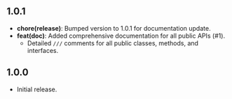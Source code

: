 ## 1.0.1
- **chore(release)**: Bumped version to 1.0.1 for documentation update.
- **feat(doc)**: Added comprehensive documentation for all public APIs (#1).
  - Detailed `///` comments for all public classes, methods, and interfaces.

## 1.0.0
- Initial release.